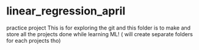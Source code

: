 # linear_regression_april
practice project
 This is for exploring the git
 and this folder is to make and store all the projects done while learning ML! ( will create separate folders for each projects tho)

